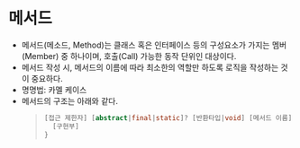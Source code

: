 # 메서드
- 메서드(메소드, Method)는 클래스 혹은 인터페이스 등의 구성요소가 가지는 멤버(Member) 중 하나이며, 호출(Call) 가능한 동작 단위인 대상이다.
- 메서드 작성 시, 메서드의 이름에 따라 최소한의 역할만 하도록 로직을 작성하는 것이 중요하다.
- 명명법: 카멜 케이스
- 메서드의 구조는 아래와 같다.
    >```java
    > [접근 제한자] [abstract|final|static]? [반환타입|void] [메서드 이름] ([매개 변수,...]?) {
    >   [구현부]
    > } 
    >```
